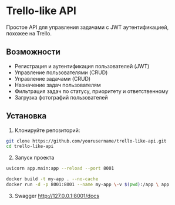 # Trello-like API

Простое API для управления задачами с JWT аутентификацией, похожее на Trello.

## Возможности

- Регистрация и аутентификация пользователей (JWT)
- Управление пользователями (CRUD)
- Управление задачами (CRUD)
- Назначение задач пользователям
- Фильтрация задач по статусу, приоритету и ответственному
- Загрузка фотографий пользователей

## Установка

1. Клонируйте репозиторий:

```bash
git clone https://github.com/yourusername/trello-like-api.git
cd trello-like-api
```

2. Запуск проекта

```bash
uvicorn app.main:app --reload --port 8001

docker build -t my-app . --no-cache
docker run -d -p 8001:8001 --name my-app \-v $(pwd):/app \ app

```

3. Swagger
   http://127.0.0.1:8001/docs 

